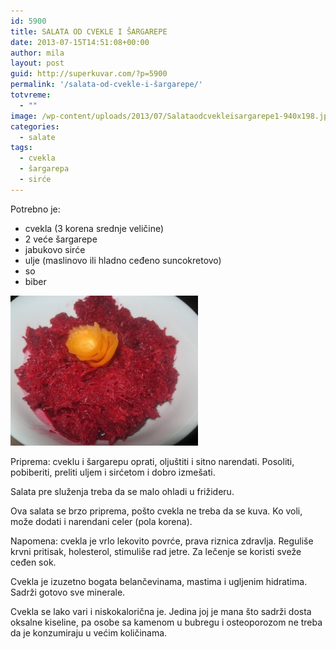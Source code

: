 ```yaml
---
id: 5900
title: SALATA OD CVEKLE I ŠARGAREPE
date: 2013-07-15T14:51:08+00:00
author: mila
layout: post
guid: http://superkuvar.com/?p=5900
permalink: '/salata-od-cvekle-i-šargarepe/'
totvreme:
  - ""
image: /wp-content/uploads/2013/07/Salataodcvekleisargarepe1-940x198.jpg
categories:
  - salate
tags:
  - cvekla
  - šargarepa
  - sirće
---
```

Potrebno je:

  * cvekla (3 korena srednje veličine)
  * 2 veće šargarepe
  * jabukovo sirće
  * ulje (maslinovo ili hladno ceđeno suncokretovo)
  * so
  * biber

<img class="alignnone size-medium wp-image-5901" src="/wp-content/uploads/2013/07/Salataodcvekleisargarepe-e1373874524731-300x240.jpg" alt="Salataodcvekleisargarepe" width="300" height="240" /> 

Priprema: cveklu i šargarepu oprati, oljuštiti i sitno narendati. Posoliti, pobiberiti, preliti uljem i sirćetom i dobro izmešati.

Salata pre služenja treba da se malo ohladi u frižideru.

Ova salata se brzo priprema, pošto cvekla ne treba da se kuva. Ko voli, može dodati i narendani celer (pola korena).

Napomena: cvekla je vrlo lekovito povrće, prava riznica zdravlja. Reguliše krvni pritisak, holesterol, stimuliše rad jetre. Za lečenje se koristi sveže ceđen sok.

Cvekla je izuzetno bogata belančevinama, mastima i ugljenim hidratima. Sadrži gotovo sve minerale.

Cvekla se lako vari i niskokalorična je. Jedina joj je mana što sadrži dosta oksalne kiseline, pa osobe sa kamenom u bubregu i osteoporozom ne treba da je konzumiraju u većim količinama.